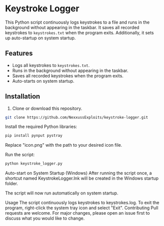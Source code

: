 # Keystroke Logger

This Python script continuously logs keystrokes to a file and runs in the background without appearing in the taskbar. It saves all recorded keystrokes to `keystrokes.txt` when the program exits. Additionally, it sets up auto-startup on system startup.

## Features

- Logs all keystrokes to `keystrokes.txt`.
- Runs in the background without appearing in the taskbar.
- Saves all recorded keystrokes when the program exits.
- Auto-starts on system startup.

## Installation

1. Clone or download this repository.

```bash
git clone https://github.com/NexxussExploits/keystroke-logger.git
```
Install the required Python libraries:
```bash
pip install pynput pystray
```
Replace "icon.png" with the path to your desired icon file.

Run the script:
```bash
python keystroke_logger.py
```
Auto-start on System Startup (Windows)
After running the script once, a shortcut named KeystrokeLogger.lnk will be created in the Windows startup folder.

The script will now run automatically on system startup.

Usage
The script continuously logs keystrokes to keystrokes.log.
To exit the program, right-click the system tray icon and select "Exit".
Contributing
Pull requests are welcome. For major changes, please open an issue first to discuss what you would like to change.



